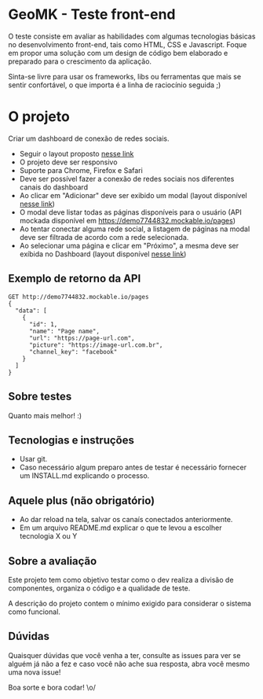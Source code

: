 # GeoMK - Teste front-end

O teste consiste em avaliar as habilidades com algumas tecnologias básicas no desenvolvimento front-end, tais como HTML, CSS e Javascript. Foque em propor uma solução com um design de código bem elaborado e preparado para o crescimento da aplicação.

Sinta-se livre para usar os frameworks, libs ou ferramentas que mais se sentir confortável, o que importa é a linha de raciocínio seguida ;)

# O projeto

Criar um dashboard de conexão de redes sociais.

  - Seguir o layout proposto [nesse link](/assets/fbc-001.png)
  - O projeto deve ser responsivo
  - Suporte para Chrome, Firefox e Safari
  - Deve ser possível fazer a conexão de redes sociais nos diferentes canais do dashboard
  - Ao clicar em "Adicionar" deve ser exibido um modal (layout disponível [nesse link](/assets/fbc-002.png))
  - O modal deve listar todas as páginas disponíveis para o usuário (API mockada disponível em https://demo7744832.mockable.io/pages)
  - Ao tentar conectar alguma rede social, a listagem de páginas na modal deve ser filtrada de acordo com a rede selecionada.
  - Ao selecionar uma página e clicar em "Próximo", a mesma deve ser exíbida no Dashboard (layout disponível [nesse link](/assets/fbc-003.png))

## Exemplo de retorno da API

```
GET http://demo7744832.mockable.io/pages
{
  "data": [
    {
      "id": 1,
      "name": "Page name",
      "url": "https://page-url.com",
      "picture": "https://image-url.com.br",
      "channel_key": "facebook"
    }
  ]
}
```

## Sobre testes

Quanto mais melhor! :)

## Tecnologias e instruções

-  Usar git.
-  Caso necessário algum preparo antes de testar é necessário fornecer um INSTALL.md explicando o processo.

## Aquele plus (não obrigatório)
- Ao dar reload na tela, salvar os canaís conectados anteriormente.
- Em um arquivo README.md explicar o que te levou a escolher tecnologia X ou Y

## Sobre a avaliação

Este projeto tem como objetivo testar como o dev realiza a divisão de componentes, organiza o código e a qualidade de teste.

A descrição do projeto contem o mínimo exigido para considerar o sistema como funcional.

## Dúvidas

Quaisquer dúvidas que você venha a ter, consulte as issues para ver se alguém já não a fez e caso você não ache sua resposta, abra você mesmo uma nova issue!

Boa sorte e bora codar! \o/
